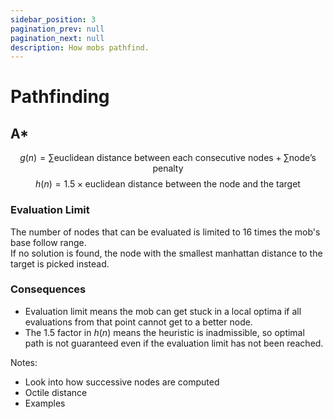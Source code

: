 ```yaml
---
sidebar_position: 3
pagination_prev: null
pagination_next: null
description: How mobs pathfind.
---
```


# Pathfinding

## A*

$$
g(n) = \sum{\text{euclidean distance between each consecutive nodes}} + \sum{\text{node's penalty}}
$$
$$
h(n) = 1.5 \times \text{euclidean distance between the node and the target}
$$

### Evaluation Limit

The number of nodes that can be evaluated is limited to 16 times the mob's base follow range.  
If no solution is found, the node with the smallest manhattan distance to the target is picked instead.

### Consequences

* Evaluation limit means the mob can get stuck in a local optima
if all evaluations from that point cannot get to a better node.
* The 1.5 factor in $h(n)$ means the heuristic is inadmissible, so optimal path is not guaranteed
even if the evaluation limit has not been reached.

Notes:

* Look into how successive nodes are computed
* Octile distance
* Examples
